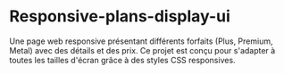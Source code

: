 # Responsive-plans-display-ui
Une page web responsive présentant différents forfaits (Plus, Premium, Metal) avec des détails et des prix. Ce projet est conçu pour s'adapter à toutes les tailles d'écran grâce à des styles CSS responsives.
